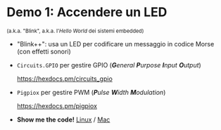 # Demo 1: Accendere un LED 
<small>(a.k.a. "Blink", a.k.a. l'_Hello World_ dei sistemi embedded)</small>

* "Blink++": usa un LED per codificare un messaggio in codice Morse (con effetti sonori)

* `Circuits.GPIO` per gestire GPIO (***G**eneral **P**urpose **I**nput **O**utput*)

    https://hexdocs.pm/circuits_gpio

* `Pigpiox` per gestire PWM (***P**ulse **W**idth **M**odulation*)

    https://hexdocs.pm/pigpiox
    
* **Show me the code!** [Linux](vscodium://file/home/christian/Projects/nerves_talk/blinky) / [Mac](vscode://file/Users/christian/Projects/nerves_talk/blinky)

